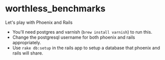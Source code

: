 # worthless_benchmarks

Let's play with Phoenix and Rails

  * You'll need postgres and varnish (`brew install varnish`) to run this. 
  * Change the postgresql username for both phoenix and rails appropriately. 
  * Use `rake db:setup` in the rails app to setup a database that phoenix and rails will share.
